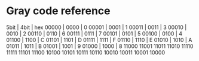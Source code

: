 Gray code reference
===================

5bit  | 4bit | hex
00000 | 0000 | 0
00001 | 0001 | 1
00011 | 0011 | 3
00010 | 0010 | 2
00110 | 0110 | 6
00111 | 0111 | 7
00101 | 0101 | 5
00100 | 0100 | 4
01100 | 1100 | C
01101 | 1101 | D
01111 | 1111 | F
01110 | 1110 | E
01010 | 1010 | A
01011 | 1011 | B
01001 | 1001 | 9
01000 | 1000 | 8
11000
11001 
11011
11010
11110
11111
11101
11100
10100
10101
10111
10110
10010
10011
10001
10000